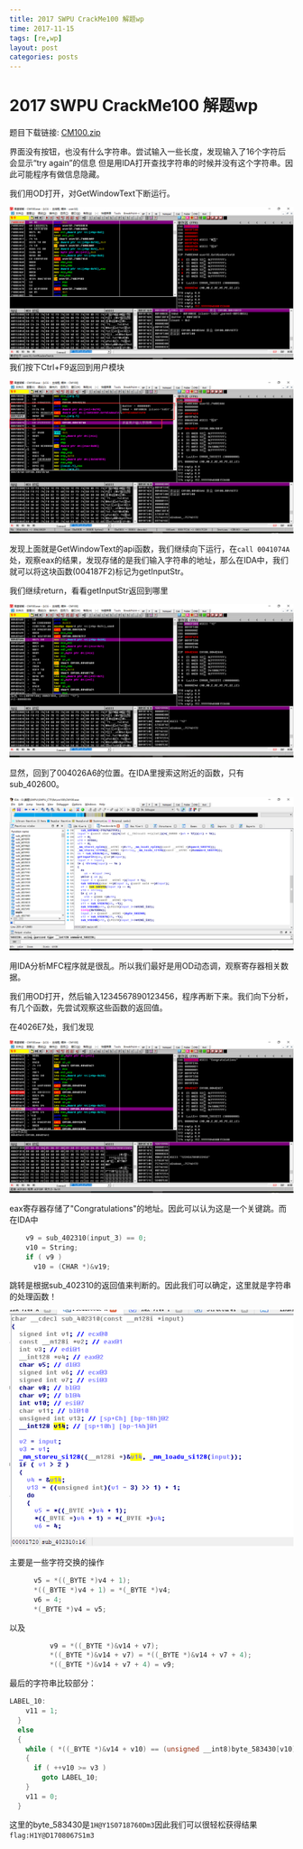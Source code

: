 ```yaml
---
title: 2017 SWPU CrackMe100 解题wp
time: 2017-11-15
tags: [re,wp]
layout: post
categories: posts
---
```


# 2017 SWPU CrackMe100 解题wp

题目下载链接: [CM100.zip](/files/CTF/2017/swpu/cm100/CM100.zip)

界面没有按钮，也没有什么字符串。尝试输入一些长度，发现输入了16个字符后会显示“try again”的信息
但是用IDA打开查找字符串的时候并没有这个字符串。因此可能程序有做信息隐藏。

我们用OD打开，对GetWindowText下断运行。

![1](/files/CTF/2017/swpu/cm100/1.png)
我们按下Ctrl+F9返回到用户模块

![2](/files/CTF/2017/swpu/cm100/2.png)

发现上面就是GetWindowText的api函数，我们继续向下运行，在`call 0041074A`处，观察eax的结果，发现存储的是我们输入字符串的地址，那么在IDA中，我们就可以将这块函数(004187F2)标记为getInputStr。

我们继续return，看看getInputStr返回到哪里

![3](/files/CTF/2017/swpu/cm100/3.png)

显然，回到了004026A6的位置。在IDA里搜索这附近的函数，只有sub_402600。

![4](/files/CTF/2017/swpu/cm100/4.png)

用IDA分析MFC程序就是很乱。所以我们最好是用OD动态调，观察寄存器相关数据。

我们用OD打开，然后输入1234567890123456，程序再断下来。我们向下分析，有几个函数，先尝试观察这些函数的返回值。

在4026E7处，我们发现

![5](/files/CTF/2017/swpu/cm100/5.png)

eax寄存器存储了"Congratulations"的地址。因此可以认为这是一个关键跳。而在IDA中

```c
    v9 = sub_402310(input_3) == 0;
    v10 = String;
    if ( v9 )
      v10 = (CHAR *)&v19;
```
跳转是根据sub_402310的返回值来判断的。因此我们可以确定，这里就是字符串的处理函数！

![6](/files/CTF/2017/swpu/cm100/6.png)

主要是一些字符交换的操作

``` c
      v5 = *((_BYTE *)v4 + 1);
      *((_BYTE *)v4 + 1) = *(_BYTE *)v4;
      v6 = 4;
      *(_BYTE *)v4 = v5;
```
以及

```c
          v9 = *((_BYTE *)&v14 + v7);
          *((_BYTE *)&v14 + v7) = *((_BYTE *)&v14 + v7 + 4);
          *((_BYTE *)&v14 + v7 + 4) = v9;
```
最后的字符串比较部分：

``` c
LABEL_10:
    v11 = 1;
  }
  else
  {
    while ( *((_BYTE *)&v14 + v10) == (unsigned __int8)byte_583430[v10] )
    {
      if ( ++v10 >= v3 )
        goto LABEL_10;
    }
    v11 = 0;
  }
```
这里的byte_583430是`1H@Y1S0718760Dm3`因此我们可以很轻松获得结果
`flag:H1Y@D1708067S1m3`




